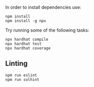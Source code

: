 
In order to install dependencies use:
```shell
npm install
npm install -g npx
```

Try running some of the following tasks:

```shell
npx hardhat compile
npx hardhat test
npx hardhat coverage
```


## Linting 

```shell
npm run eslint
npm run solhint
```